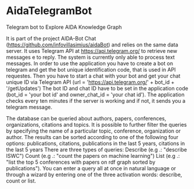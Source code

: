 # AidaTelegramBot

Telegram bot to Explore AIDA Knowledge Graph 

It is part of the project AIDA-Bot Chat (https://github.com/infovillasimius/aidaBot)  and relies on the same data server. 
It uses Telegram API at https://api.telegram.org/ to retrieve new messages e to reply. 
The system is currently only able to process text messages.
In order to use the application you have to create a bot on telegram and get the bot unique identification code, that is used in API requestes.
Then you have to start a chat with your bot and get your chat unique ID via Telegram API (url = 'https://api.telegram.org/' + bot_id + '/getUpdates')
The bot ID and chat ID have to be set in the application code (bot_id = 'your bot id' and owner_chat_id = 'your chat id').
The application checks every ten minutes if the server is working and if not, it sends you a telegram message.

The database can be queried about authors, papers, conferences, organizations, citations and topics. It is possible to further filter the queries by specifying the name of a particular topic, conference, organization or author. The results can be sorted according to one of the following four options: publications, citations, publications in the last 5 years, citations in the last 5 years There are three types of queries:
Describe (e.g .: "describe ISWC")
Count (e.g .: "count the papers on machine learning")
List (e.g .: "list the top 5 conferences with papers on rdf graph sorted by publications").
You can enter a query all at once in natural language or through a wizard by entering one of the three activation words: describe, count or list.

